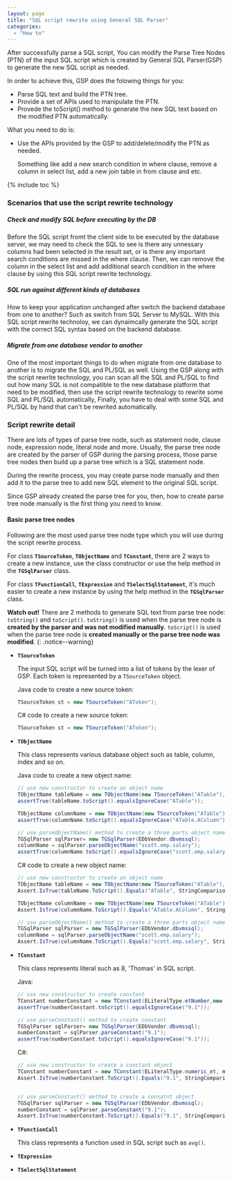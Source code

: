 ```yaml
---
layout: page
title: "SQL script rewrite using General SQL Parser"
categories:
  - "How to"
---
```


After successfully parse a SQL script, You can modify the Parse Tree Nodes (PTN) of the input SQL script
which is created by General SQL Parser(GSP) to generate the new SQL script as needed.

In order to achieve this, GSP does the folowing things for you:

- Parse SQL text and build the PTN tree.
- Provide a set of APIs used to manipulate the PTN.
- Provede the toScript() method to generate the new SQL text based on the modified PTN automatically.

What you need to do is:

- Use the APIs provided by the GSP to add/delete/modify the PTN as needed.

    Something like add a new search condition in where clause, remove a column in select list,
	add a new join table in from clause and etc.
	
{% include toc %}
	
### Scenarios that use the script rewrite technology

##### Check and modify SQL before executing by the DB

Before the SQL script fromt the client side to be executed by the database server, we may need to
check the SQL to see is there any unnessary columns had been selected in the result set,
or is there any important search conditions are missed in the where clause. Then, we can remove
the column in the select list and add additional search condition in the where clause by using 
this SQL script rewrite technology.

##### SQL run against different kinds of databases

How to keep your application unchanged after switch the backend database from one to another?  Such as switch from SQL Server to MySQL.
With this SQL script rewrite technoloy, we can dynaimcally generate the SQL script with the correct SQL syntax based on the backend database.

##### Migrate from one database vendor to another

One of the most important things to do when migrate from one database to another is to migrate the SQL and PL/SQL as well.
Using the GSP along with the script rewrite technology, you can scan all the SQL and PL/SQL to find out how many SQL is not compatible to
the new database platform that need to be modified, then use the script rewrite technology to rewrite some SQL and PL/SQL automatically,
Finally, you have to deal with some SQL and PL/SQL by hand that can't be rewrited automatically.


### Script rewrite detail

There are lots of types of parse tree node, such as statement node, clause node, expression node, literal node and more.
Usually, the parse tree node are created by the parser of GSP during the parsing process, those parse tree nodes then build up a 
parse tree which is a SQL statement node.

During the rewrite process, you may create parse node manually and then add it to the parse tree to add new SQL element to the original SQL script.

Since GSP already created the parse tree for you, then, how to create parse tree node manually is the first thing you need to know.

#### Basic parse tree nodes

Following are the most used parse tree node type which you will use during the script rewrite process.

For class **`TSourceToken`**, **`TObjectName`** and **`TConstant`**, there are 2 ways to create a new instance, use the class constructor or 
use the help method in the **`TGSqlParser`** class.

For class **`TFunctionCall`**, **`TExpression`** and **`TSelectSqlStatement`**, it's much easier to create a new instance by using the help method
in the **`TGSqlParser`** class.

**Watch out!** There are 2 methods to generate SQL text from parse tree node: `toString()` and `toScript()`.
`toString()` is used when the parse tree node is **created by the parser and was not modified manually**.
`toScript()` is used when the parse tree node is **created manually or the parse tree node was modified**.
{: .notice--warning}

- **`TSourceToken`**

	The input SQL script will be turned into a list of tokens by the lexer of GSP. Each token is represented by a `TSourceToken` object.

	Java code to create a new source token:
	```java
	TSourceToken st = new TSourceToken("AToken");
	```
	
	C# code to create a new source token:
	```csharp
	TSourceToken st = new TSourceToken("AToken");
	```

- **`TObjectName`**

    This class represents various database object such as table, column, index and so on.

	Java code to create a new object name:
	```java
	// use new constructor to create an object name
	TObjectName tableName = new TObjectName(new TSourceToken("ATable"), EDbObjectType.table);
	assertTrue(tableName.toScript().equalsIgnoreCase("ATable"));

	TObjectName columnName = new TObjectName(new TSourceToken("ATable"),new TSourceToken("AColumn"), EDbObjectType.column);
	assertTrue(columnName.toScript().equalsIgnoreCase("ATable.AColumn"));

	// use parseObjectName() method to create a three parts object name
	TGSqlParser sqlParser= new TGSqlParser(EDbVendor.dbvmssql);
	columnName = sqlParser.parseObjectName("scott.emp.salary");
	assertTrue(columnName.toScript().equalsIgnoreCase("scott.emp.salary"));
	```
	
	C# code to create a new object name:
	```csharp
	// use new constructor to create an object name
	TObjectName tableName = new TObjectName(new TSourceToken("ATable"), EDbObjectType.table);
	Assert.IsTrue(tableName.ToScript().Equals("ATable", StringComparison.CurrentCultureIgnoreCase));

	TObjectName columnName = new TObjectName(new TSourceToken("ATable"), new TSourceToken("AColumn"), EDbObjectType.column);
	Assert.IsTrue(columnName.ToScript().Equals("ATable.AColumn", StringComparison.CurrentCultureIgnoreCase));

	// use parseObjectName() method to create a three parts object name
	TGSqlParser sqlParser = new TGSqlParser(EDbVendor.dbvmssql);
	columnName = sqlParser.parseObjectName("scott.emp.salary");
	Assert.IsTrue(columnName.ToScript().Equals("scott.emp.salary", StringComparison.CurrentCultureIgnoreCase));
	```
	
- **`TConstant`**

    This class represents literal such as 8, 'Thomas' in SQL script.

	Java:
	```java
	// use new constructor to create constant
	TConstant numberConstant = new TConstant(ELiteralType.etNumber,new TSourceToken("9.1"));
	assertTrue(numberConstant.toScript().equalsIgnoreCase("9.1"));

	// use parseConstant() method to create constant
	TGSqlParser sqlParser= new TGSqlParser(EDbVendor.dbvmssql);
	numberConstant = sqlParser.parseConstant("9.1");
	assertTrue(numberConstant.toScript().equalsIgnoreCase("9.1"));
	```
	
	C#:
	```csharp
	// use new constructor to create a constant object
	TConstant numberConstant = new TConstant(ELiteralType.numeric_et, new TSourceToken("9.1"));
	Assert.IsTrue(numberConstant.ToScript().Equals("9.1", StringComparison.CurrentCultureIgnoreCase));


	// use parseConstant() method to create a consatnt object
	TGSqlParser sqlParser = new TGSqlParser(EDbVendor.dbvmssql);
	numberConstant = sqlParser.parseConstant("9.1");
	Assert.IsTrue(numberConstant.ToScript().Equals("9.1", StringComparison.CurrentCultureIgnoreCase));
	```
	
  
- **`TFunctionCall`**

   This class represents a function used in SQL script such as `avg()`.

- **`TExpression`**
- **`TSelectSqlStatement`**


